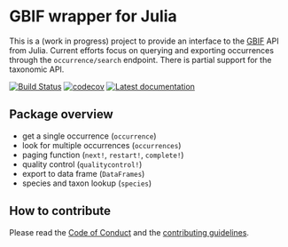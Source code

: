 # GBIF wrapper for Julia

This is a (work in progress) project to provide an interface to the [GBIF] API
from Julia. Current efforts focus on querying and exporting occurrences through
the `occurrence/search` endpoint. There is partial support for the taxonomic
API.

[![Build Status](https://travis-ci.org/EcoJulia/GBIF.jl.svg?branch=master)](https://travis-ci.org/EcoJulia/GBIF.jl)
[![codecov](https://codecov.io/gh/EcoJulia/GBIF.jl/branch/master/graph/badge.svg)](https://codecov.io/gh/EcoJulia/GBIF.jl)
[![Latest documentation](https://img.shields.io/badge/documentation-latest-blue.svg)](https://ecojulia.github.io/GBIF.jl/latest/)

[GBIF]: http://gbif.org/

## Package overview

- get a single occurrence (`occurrence`)
- look for multiple occurrences (`occurrences`)
- paging function (`next!`, `restart!`, `complete!`)
- quality control (`qualitycontrol!`)
- export to data frame (`DataFrames`)
- species and taxon lookup (`species`)

## How to contribute

Please read the [Code of Conduct][CoC] and the [contributing guidelines][contr].

[CoC]: https://github.com/EcoJulia/GBIF.jl/blob/master/CODE_OF_CONDUCT.md
[contr]: https://github.com/EcoJulia/GBIF.jl/blob/master/CONTRIBUTING.md
